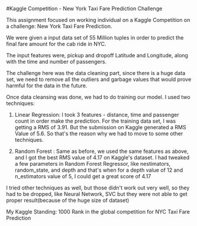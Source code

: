 #Kaggle Competition - New York Taxi Fare Prediction Challenge

This assignment focused on working individual on a Kaggle Competition on a challenge: New York Taxi Fare Prediction. 

We were given a input data set of 55 Million tuples in order to predict the final fare amount for the cab ride in NYC.

The input features were, pickup and dropoff Latitude and Longitude, along with the time and number of passengers. 

The challenge here was the data cleaning part, since there is a huge data set, we need to remove all the outliers and garbage values that would prove harmful for the data in the future. 

Once data cleansing was done, we had to do training our model. I used two techniques: 
1. Linear Regression: I took 3 features - distance, time and passenger count in order make the prediction. For the training data set, I was getting a RMS of 3.91. But the submission on Kaggle generated a RMS Value of 5.6. So that's the reason why we had to move to some other techniques.

2. Random Forest : Same as before, we used the same features as above, and I got the best RMS value of 4.17 on Kaggle's dataset. I had tweaked a few parameters in Random Forest Regressor, like nestimators, random_state, and depth and that's when for a depth value of 12 and n_estimators value of 5, I could get a great score of 4.17

I tried other techniques as well, but those didn't work out very well, so they had to be dropped, like Neural Network, SVC but they were not able to get proper result(because of the huge size of dataset)


My Kaggle Standing: 1000 Rank in the global competition for NYC Taxi Fare Prediction
